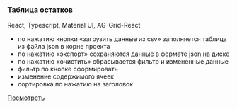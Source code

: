 <h3>Таблица остатков</h3>
<p>React, Typescript, Material UI, AG-Grid-React</p>

- по нажатию кнопки «загрузить данные из csv» заполняется таблица из файла json в корне проекта</br>
- по нажатию «экспорт» сохраняются данные в формате json на диске</br>
- по нажатию «очистить» сбрасывается фильтр и измененные данные</br>
- фильтр по кнопке сформировать</br>
- изменение содержимого ячеек</br>
- сортировка по нажатию на заголовок</br>

<a href="https://prfns.netlify.app/" target="_blanc">Посмотреть</a>
